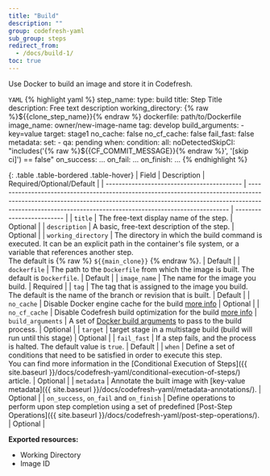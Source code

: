 ```yaml
---
title: "Build"
description: ""
group: codefresh-yaml
sub_group: steps
redirect_from:
  - /docs/build-1/
toc: true
---
```

Use Docker to build an image and store it in Codefresh.

  `YAML`
{% highlight yaml %}
step_name:
  type: build
  title: Step Title
  description: Free text description
  working_directory: {% raw %}${{clone_step_name}}{% endraw %}
  dockerfile: path/to/Dockerfile
  image_name: owner/new-image-name
  tag: develop
  build_arguments:
    - key=value
  target: stage1
  no_cache: false
  no_cf_cache: false
  fail_fast: false
  metadata:
    set:
      - qa: pending
  when:
    condition:
      all:
        noDetectedSkipCI: "includes('{% raw %}${{CF_COMMIT_MESSAGE}}{% endraw %}', '[skip ci]') == false"
  on_success:
    ...
  on_fail:
    ...
  on_finish:
    ...
{% endhighlight %}

{: .table .table-bordered .table-hover}
| Field                                      | Description                                                                                                                                                                                                                          | Required/Optional/Default |
| ------------------------------------------ | ------------------------------------------------------------------------------------------------------------------------------------------------------------------------------------------------------------------------------------ | ------------------------- |
| `title`                                    | The free-text display name of the step.                                                                                                                                                                                              | Optional                  |
| `description`                              | A basic, free-text description of the step.                                                                                                                                                                                          | Optional                  |
| `working_directory`                        | The directory in which the build command is executed. It can be an explicit path in the container's file system, or a variable that references another step. <br>The default is {% raw %} `${{main_clone}}` {% endraw %}.            | Default                   |
| `dockerfile`                               | The path to the `Dockerfile` from which the image is built. The default is `Dockerfile`.                                                                                                                                             | Default                   |
| `image_name`                               | The name for the image you build.                                                                                                                                                                                                    | Required                  |
| `tag`                                      | The tag that is assigned to the image you build. <br>The default is the name of the branch or revision that is built.                                                                                                                | Default                   |
| `no_cache`                                 | Disable Docker engine cache for the build [more info](https://codefresh.io/docs/docs/troubleshooting/common-issues/disabling-codefresh-caching-mechanisms/)                                                                                                                                                                                             | Optional                  |
| `no_cf_cache`                                 | Disable Codefresh build optimization for the build [more info](https://codefresh.io/docs/docs/troubleshooting/common-issues/disabling-codefresh-caching-mechanisms/) 
| `build_arguments`                          | A set of [Docker build arguments](https://docs.docker.com/engine/reference/commandline/build/#set-build-time-variables-build-arg) to pass to the build process.                                                                      | Optional                  |
| `target`                          | target stage in a multistage build (build will run until this stage)                                                                      | Optional                  |
| `fail_fast`                                | If a step fails, and the process is halted. The default value is `true`.                                                                                                                                                             | Default                   |
| `when`                                     | Define a set of conditions that need to be satisfied in order to execute this step.<br>You can find more information in the [Conditional Execution of Steps]({{ site.baseurl }}/docs/codefresh-yaml/conditional-execution-of-steps/) article.                           | Optional                  |
| `metadata`                                 | Annotate the built image with [key-value metadata]({{ site.baseurl }}/docs/codefresh-yaml/metadata-annotations/).                                                                                                                             | Optional                  |
| `on_success`, `on_fail` and `on_finish`    | Define operations to perform upon step completion using a set of predefined [Post-Step Operations]({{ site.baseurl }}/docs/codefresh-yaml/post-step-operations/).                                                                                                      | Optional                  |

**Exported resources:**
- Working Directory
- Image ID
